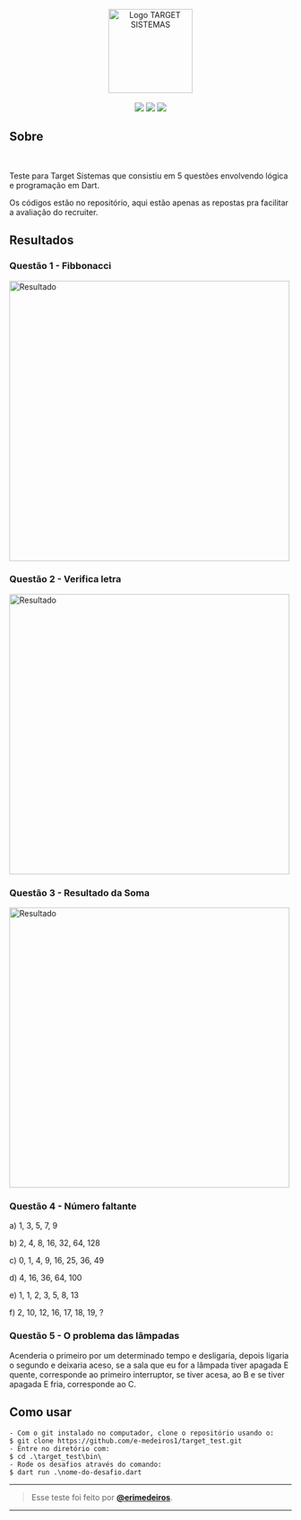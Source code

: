 <p align="center">
      <img src="https://github.com/e-medeiros1/prova_flutter/assets/73318684/216e59d9-57cf-4cdd-bb8d-0eb3fe9cb855" width="150" alt="Logo TARGET SISTEMAS"/></br></br>



<img src="https://img.shields.io/badge/dart-C.svg?style=for-the-badge&logo=dart&color=152030">
<img src="https://img.shields.io/badge/flutter-C.svg?style=for-the-badge&logo=flutter&color=0468D7"> 
<img src="https://img.shields.io/badge/Visual%20Studio%20Code-%23323330.svg?style=for-the-badge&logo=visual-studio-code&logoColor=FFFFFF&color=2F74C0">   </h2>

<h2> Sobre </h2></br>
<p >
 Teste para Target Sistemas que consistiu em 5 questões envolvendo lógica e programação em Dart.
</p>
<p >
Os códigos estão no repositório, aqui estão apenas as repostas pra facilitar a avaliação do recruiter.
</p>  

<h2> Resultados </h2>  
<h3> Questão 1 - Fibbonacci </h3>  
<p>
      <img src="https://github.com/user-attachments/assets/7261e018-0043-4e05-9798-c87547e7f9cf" width="500" alt="Resultado"/>
</p>  
<h3> Questão 2 - Verifica letra </h3>  
<p>
      <img src="https://github.com/user-attachments/assets/0a95597a-bd94-43be-9eb0-453c6795b53c" width="500" alt="Resultado"/>
</p>

<h3> Questão 3 - Resultado da Soma </h3>  
<p>
      <img src="https://github.com/user-attachments/assets/31fd8ebd-6396-46be-a459-798b2efc0eac" width="500" alt="Resultado"/>
</p>

<h3> Questão 4 - Número faltante </h3>  
<p>
a) 1, 3, 5, 7, 9</p>
b) 2, 4, 8, 16, 32, 64, 128</p>
c) 0, 1, 4, 9, 16, 25, 36, 49 </p>
d) 4, 16, 36, 64, 100 </p>
e) 1, 1, 2, 3, 5, 8, 13 </p>
f) 2, 10, 12, 16, 17, 18, 19, ?</p>
</p>

<h3> Questão 5 - O problema das lâmpadas </h3>  
<p>
Acenderia o primeiro por um determinado tempo e desligaria, depois ligaria o segundo e deixaria aceso, 
se a sala que eu for a lâmpada tiver apagada E quente, corresponde ao primeiro interruptor,
se tiver acesa, ao B e se tiver apagada E fria, corresponde ao C. 
</p>




<h2> Como usar </h2>

   ```
   - Com o git instalado no computador, clone o repositório usando o:
   $ git clone https://github.com/e-medeiros1/target_test.git
   - Entre no diretório com:
   $ cd .\target_test\bin\
   - Rode os desafios através do comando: 
   $ dart run .\nome-do-desafio.dart 
   ```

   ---  


   >Esse teste foi feito por **[@erimedeiros](https://www.linkedin.com/in/erimedeiros/)**.<br> 

   ---


  
